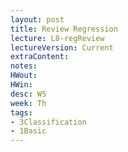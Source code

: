 ```yaml
---
layout: post
title: Review Regression
lecture: L8-regReview
lectureVersion: Current
extraContent:
notes:
HWout:
HWin:
desc: W5
week: Th
tags:
- 3Classification
- 1Basic
---
```

